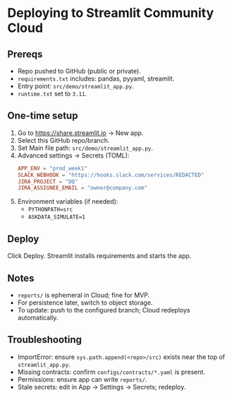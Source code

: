 # Deploying to Streamlit Community Cloud

## Prereqs
- Repo pushed to GitHub (public or private).
- `requirements.txt` includes: pandas, pyyaml, streamlit.
- Entry point: `src/demo/streamlit_app.py`.
- `runtime.txt` set to `3.11`.

## One-time setup
1. Go to https://share.streamlit.io → New app.
2. Select this GitHub repo/branch.
3. Set Main file path: `src/demo/streamlit_app.py`.
4. Advanced settings → Secrets (TOML):
   ```toml
   APP_ENV = "prod_week1"
   SLACK_WEBHOOK = "https://hooks.slack.com/services/REDACTED"
   JIRA_PROJECT = "DQ"
   JIRA_ASSIGNEE_EMAIL = "owner@company.com"
   ```
5. Environment variables (if needed):
   - `PYTHONPATH=src`
   - `ASKDATA_SIMULATE=1`

## Deploy
Click Deploy. Streamlit installs requirements and starts the app.

## Notes
- `reports/` is ephemeral in Cloud; fine for MVP.
- For persistence later, switch to object storage.
- To update: push to the configured branch; Cloud redeploys automatically.

## Troubleshooting
- ImportError: ensure `sys.path.append(<repo>/src)` exists near the top of `streamlit_app.py`.
- Missing contracts: confirm `configs/contracts/*.yaml` is present.
- Permissions: ensure app can write `reports/`.
- Stale secrets: edit in App → Settings → Secrets; redeploy.
